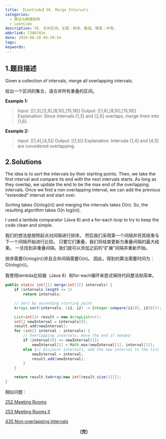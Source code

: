 ```yaml
---
title: 【LeetCode】56. Merge Intervals
categories:
  - 算法与数据结构
  - LeetCode
description: 56. 合并区间。主题：排序、数组。难度：中等。
abbrlink: 7386f83e
date: 2019-08-28 09:39:54
tags:
keywords:
---
```


## 1.题目描述

Given a collection of intervals, merge all overlapping intervals.

给出一个区间的集合，请合并所有重叠的区间。

**Example 1:**

> Input: [[1,3],[2,6],[8,10],[15,18]]
> Output: [[1,6],[8,10],[15,18]]
> Explanation: Since intervals [1,3] and [2,6] overlaps, merge them into [1,6].

**Example 2:**

> Input: [[1,4],[4,5]]
> Output: [[1,5]]
> Explanation: Intervals [1,4] and [4,5] are considered overlapping.

## 2.Solutions

The idea is to sort the intervals by their starting points. Then, we take the first interval and compare its end with the next intervals starts. As long as they overlap, we update the end to be the max end of the overlapping intervals. Once we find a non overlapping interval, we can add the previous "extended" interval and start over.

Sorting takes O(nlog(n)) and merging the intervals takes O(n). So, the resulting algorithm takes O(n log(n)).

I used a lambda comparator (Java 8) and a for-each loop to try to keep the code clean and simple.

我们的想法是按照起点对间隔进行排序。 然后我们采用第一个间隔并将其结束与下一个间隔开始进行比较。 只要它们重叠，我们将结束更新为重叠间隔的最大结束。 一旦找到非重叠间隔，我们就可以添加之前的“扩展”间隔并重新开始。

排序需要O(nlog(n))并且合并间隔需要O(n)。 因此，得到的算法需要时间为：O(nlog(n))。

我使用lambda比较器（Java 8）和for-each循环来尝试保持代码整洁和简单。

~~~java
public static int[][] merge(int[][] intervals) {
    if (intervals.length <= 1)
        return intervals;

    // Sort by ascending starting point
    Arrays.sort(intervals, (i1, i2) -> Integer.compare(i1[0], i2[0]));

    List<int[]> result = new ArrayList<>();
    int[] newInterval = intervals[0];
    result.add(newInterval);
    for (int[] interval : intervals) {
        // Overlapping intervals, move the end if needed
        if (interval[0] <= newInterval[1]) 
            newInterval[1] = Math.max(newInterval[1], interval[1]);
        else {// Disjoint intervals, add the new interval to the list                             
            newInterval = interval;
            result.add(newInterval);
        }
    }

    return result.toArray(new int[result.size()][]);
}
~~~

相似问题：

[252 Meeting Rooms](https://leetcode.com/problems/meeting-rooms/)

[253 Meeting Rooms II](https://leetcode.com/problems/meeting-rooms-ii/)

[435 Non-overlapping Intervals](https://leetcode.com/problems/non-overlapping-intervals/)

<center><font style="font-weight:bold">（完）</font></center>

